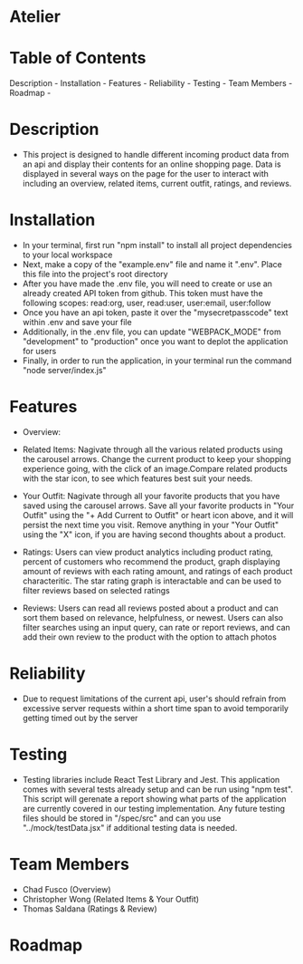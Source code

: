 # Atelier

# Table of Contents
  Description -
  Installation -
  Features -
  Reliability -
  Testing -
  Team Members -
  Roadmap -

# Description
  - This project is designed to handle different incoming product data from an api and display their contents for an online shopping page. Data is displayed in several ways on the page for the user to interact with including an overview, related items, current outfit, ratings, and reviews.

# Installation
  - In your terminal, first run "npm install" to install all project dependencies to your local workspace
  - Next, make a copy of the "example.env" file and name it ".env". Place this file into the project's root directory
  - After you have made the .env file, you will need to create or use an already created API token from github. This token must have the following scopes: read:org, user, read:user, user:email, user:follow
  - Once you have an api token, paste it over the "mysecretpasscode" text within .env and save your file
  - Additionally, in the .env file, you can update "WEBPACK_MODE" from "development" to "production" once you want to deplot the application for users
  - Finally, in order to run the application, in your terminal run the command "node server/index.js"

# Features
  - Overview:

  - Related Items:
      Nagivate through all the various related products using the carousel arrows. Change the current product to keep your shopping experience going, with the click of an image.Compare related products with the star icon, to see which features best suit your needs.
  - Your Outfit:
      Nagivate through all your favorite products that you have saved using the carousel arrows. Save all your favorite products in "Your Outfit" using the "+ Add Current to Outfit" or heart icon above, and it will persist the next time you visit. Remove anything in your "Your Outfit" using the "X" icon, if you are having second thoughts about a product.
  - Ratings:
      Users can view product analytics including product rating, percent of customers who recommend the product, graph displaying amount of reviews with each rating amount, and ratings of each product characteritic. The star rating graph is interactable and can be used to filter reviews based on selected ratings
  - Reviews:
      Users can read all reviews posted about a product and can sort them based on relevance, helpfulness, or newest. Users can also filter searches using an input query, can rate or report reviews, and can add their own review to the product with the option to attach photos

# Reliability
  - Due to request limitations of the current api, user's should refrain from excessive server requests within a short time span to avoid temporarily getting timed out by the server

# Testing
  - Testing libraries include React Test Library and Jest. This application comes with several tests already setup and can be run using "npm test". This script will gerenate a report showing what parts of the application are currently covered in our testing implementation. Any future testing files should be stored in "/spec/src" and can you use "../mock/testData.jsx" if additional testing data is needed.

# Team Members
  - Chad Fusco (Overview)
  - Christopher Wong (Related Items & Your Outfit)
  - Thomas Saldana (Ratings & Review)

# Roadmap